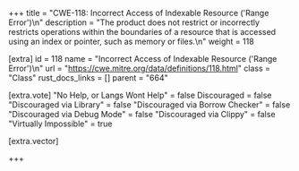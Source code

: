 +++
title = "CWE-118: Incorrect Access of Indexable Resource ('Range Error')\n"
description = "The product does not restrict or incorrectly restricts operations within the boundaries of a resource that is accessed using an index or pointer, such as memory or files.\n"
weight = 118

[extra]
id = 118
name = "Incorrect Access of Indexable Resource ('Range Error')\n"
url = "https://cwe.mitre.org/data/definitions/118.html"
class = "Class"
rust_docs_links = []
parent = "664"

[extra.vote]
"No Help, or Langs Wont Help" = false
Discouraged = false
"Discouraged via Library" = false
"Discouraged via Borrow Checker" = false
"Discouraged via Debug Mode" = false
"Discouraged via Clippy" = false
"Virtually Impossible" = true

[extra.vector]

+++